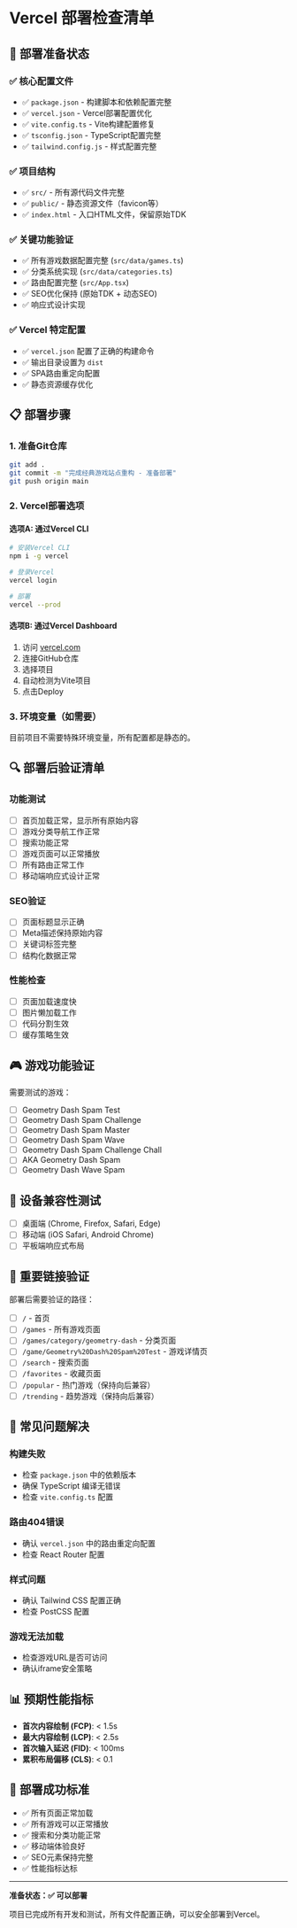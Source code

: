 # Vercel 部署检查清单

## 🚀 部署准备状态

### ✅ 核心配置文件
- ✅ `package.json` - 构建脚本和依赖配置完整
- ✅ `vercel.json` - Vercel部署配置优化
- ✅ `vite.config.ts` - Vite构建配置修复
- ✅ `tsconfig.json` - TypeScript配置完整
- ✅ `tailwind.config.js` - 样式配置完整

### ✅ 项目结构
- ✅ `src/` - 所有源代码文件完整
- ✅ `public/` - 静态资源文件（favicon等）
- ✅ `index.html` - 入口HTML文件，保留原始TDK

### ✅ 关键功能验证
- ✅ 所有游戏数据配置完整 (`src/data/games.ts`)
- ✅ 分类系统实现 (`src/data/categories.ts`)
- ✅ 路由配置完整 (`src/App.tsx`)
- ✅ SEO优化保持 (原始TDK + 动态SEO)
- ✅ 响应式设计实现

### ✅ Vercel 特定配置
- ✅ `vercel.json` 配置了正确的构建命令
- ✅ 输出目录设置为 `dist`
- ✅ SPA路由重定向配置
- ✅ 静态资源缓存优化

## 📋 部署步骤

### 1. 准备Git仓库
```bash
git add .
git commit -m "完成经典游戏站点重构 - 准备部署"
git push origin main
```

### 2. Vercel部署选项

#### 选项A: 通过Vercel CLI
```bash
# 安装Vercel CLI
npm i -g vercel

# 登录Vercel
vercel login

# 部署
vercel --prod
```

#### 选项B: 通过Vercel Dashboard
1. 访问 [vercel.com](https://vercel.com)
2. 连接GitHub仓库
3. 选择项目
4. 自动检测为Vite项目
5. 点击Deploy

### 3. 环境变量（如需要）
目前项目不需要特殊环境变量，所有配置都是静态的。

## 🔍 部署后验证清单

### 功能测试
- [ ] 首页加载正常，显示所有原始内容
- [ ] 游戏分类导航工作正常
- [ ] 搜索功能正常
- [ ] 游戏页面可以正常播放
- [ ] 所有路由正常工作
- [ ] 移动端响应式设计正常

### SEO验证
- [ ] 页面标题显示正确
- [ ] Meta描述保持原始内容
- [ ] 关键词标签完整
- [ ] 结构化数据正常

### 性能检查
- [ ] 页面加载速度快
- [ ] 图片懒加载工作
- [ ] 代码分割生效
- [ ] 缓存策略生效

## 🎮 游戏功能验证

需要测试的游戏：
- [ ] Geometry Dash Spam Test
- [ ] Geometry Dash Spam Challenge  
- [ ] Geometry Dash Spam Master
- [ ] Geometry Dash Spam Wave
- [ ] Geometry Dash Spam Challenge Chall
- [ ] AKA Geometry Dash Spam
- [ ] Geometry Dash Wave Spam

## 📱 设备兼容性测试

- [ ] 桌面端 (Chrome, Firefox, Safari, Edge)
- [ ] 移动端 (iOS Safari, Android Chrome)
- [ ] 平板端响应式布局

## 🔗 重要链接验证

部署后需要验证的路径：
- [ ] `/` - 首页
- [ ] `/games` - 所有游戏页面
- [ ] `/games/category/geometry-dash` - 分类页面
- [ ] `/game/Geometry%20Dash%20Spam%20Test` - 游戏详情页
- [ ] `/search` - 搜索页面
- [ ] `/favorites` - 收藏页面
- [ ] `/popular` - 热门游戏（保持向后兼容）
- [ ] `/trending` - 趋势游戏（保持向后兼容）

## 🚨 常见问题解决

### 构建失败
- 检查 `package.json` 中的依赖版本
- 确保 TypeScript 编译无错误
- 检查 `vite.config.ts` 配置

### 路由404错误
- 确认 `vercel.json` 中的路由重定向配置
- 检查 React Router 配置

### 样式问题
- 确认 Tailwind CSS 配置正确
- 检查 PostCSS 配置

### 游戏无法加载
- 检查游戏URL是否可访问
- 确认iframe安全策略

## 📊 预期性能指标

- **首次内容绘制 (FCP)**: < 1.5s
- **最大内容绘制 (LCP)**: < 2.5s  
- **首次输入延迟 (FID)**: < 100ms
- **累积布局偏移 (CLS)**: < 0.1

## 🎯 部署成功标准

- ✅ 所有页面正常加载
- ✅ 所有游戏可以正常播放
- ✅ 搜索和分类功能正常
- ✅ 移动端体验良好
- ✅ SEO元素保持完整
- ✅ 性能指标达标

---

**准备状态：✅ 可以部署**

项目已完成所有开发和测试，所有文件配置正确，可以安全部署到Vercel。